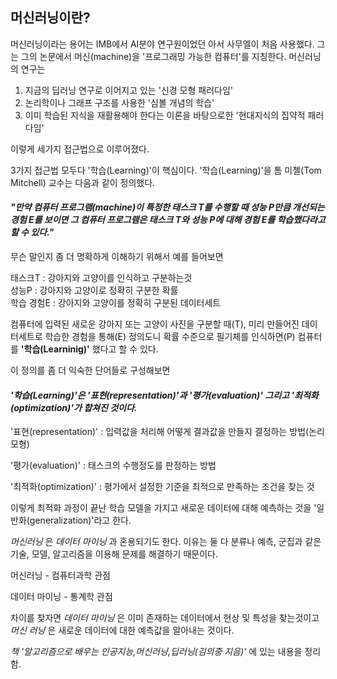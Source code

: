 ## 머신러닝이란?

머신러닝이라는 용어는 IMB에서 AI분야 연구원이었던 아서 사무엘이 처음 사용했다. 그는 그의 논문에서 머신(machine)을 '프로그래밍 가능한 컴퓨터'를 지칭한다.
머신러닝의 연구는  

1. 지금의 딥러닝 연구로 이어지고 있는 '신경 모형 패러다임'  
2. 논리학이나 그래프 구조를 사용한 '심볼 개념의 학습'  
3. 이미 학습된 지식을 재활용해야 한다는 이론을 바탕으로한 '현대지식의 집약적 패러다임'  

이렇게 세가지 접근법으로 이루어졌다.  

3가지 접근법 모두다 '학습(Learning)'이 핵심이다. '학습(Learning)'을 톰 미첼(Tom Mitchell) 교수는 다음과 같이 정의했다.  

#### ___"만약 컴퓨터 프로그램(machine)이 특정한 태스크 T를 수행할 때 성능 P만큼 개선되는 경험 E를 보이면 그 컴퓨터 프로그램은 태스크 T와 성능 P에 대해 경험 E를 학습했다라고 할 수 있다."___

무슨 말인지 좀 더 명확하게 이해하기 위해서 예를 들어보면  

태스크T : 강아지와 고양이를 인식하고 구분하는것  
성능P : 강아지와 고양이로 정확히 구분한 확률  
학습 경험E : 강아지와 고양이를 정확히 구분된 데이터세트  

컴퓨터에 입력된 새로운 강아지 또는 고양이 사진을 구분할 때(T), 미리 만들어진 데이터세트로 학습한 경험을 통해(E) 정의도니 확률 수준으로 필기체를 인식하면(P) 컴퓨터를 __'학습(Learninig)'__ 했다고 할 수 있다.

이 정의를 좀 더 익숙한 단어들로 구성해보면

#### ___'학습(Learning)'은 '표현(representation)'과 '평가(evaluation)' 그리고 '최적화(optimization)'가 합쳐진 것이다.___

'표현(representation)' : 입력값을 처리해 어떻게 결과값을 만들지 결정하는 방법(논리 모형)  

'평가(evaluation)' : 태스크의 수행정도를 판정하는 방법  

'최적화(optimization)' : 평가에서 설정한 기준을 최적으로 만족하는 조건을 찾는 것  

이렇게 최적화 과정이 끝난 학습 모델을 가지고 새로운 데이터에 대해 예측하는 것을 '일반화(generalization)'라고 한다.

_머신러닝_ 은 _데이터 마이닝_ 과 혼용되기도 한다. 이유는 둘 다 분류나 예측, 군집과 같은 기술, 모델, 알고리즘을 이용해 문제를 해결하기 때문이다.

머신러닝 - 컴퓨터과학 관점  

데이터 마이닝 - 통계학 관점  

차이를 찾자면 _데이터 마이닝_ 은 이미 존재하는 데이터에서 현상 및 특성을 찾는것이고 _머신 러닝_ 은 새로운 데이터에 대한 예측값을 알아내는 것이다.

_책 '알고리즘으로 배우는 인공지능,머신러닝,딥러닝(김의중 지음)'_ 에 있는 내용을 정리함.